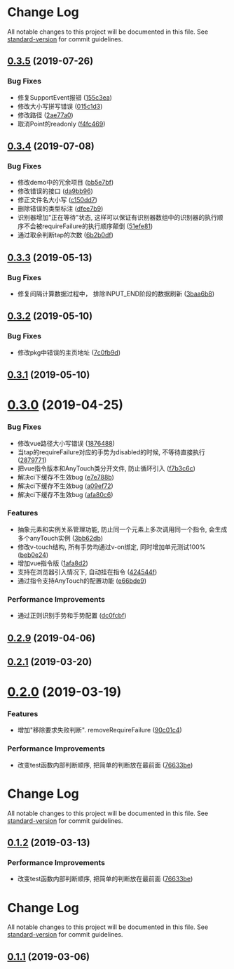 # Change Log

All notable changes to this project will be documented in this file. See [standard-version](https://github.com/conventional-changelog/standard-version) for commit guidelines.

<a name="0.3.5"></a>
## [0.3.5](https://github.com/383514580/any-touch/compare/v0.3.4...v0.3.5) (2019-07-26)


### Bug Fixes

* 修复SupportEvent报错 ([155c3ea](https://github.com/383514580/any-touch/commit/155c3ea))
* 修改大小写拼写错误 ([015c1d3](https://github.com/383514580/any-touch/commit/015c1d3))
* 修改路径 ([2ae77a0](https://github.com/383514580/any-touch/commit/2ae77a0))
* 取消Point的readonly ([f4fc469](https://github.com/383514580/any-touch/commit/f4fc469))



<a name="0.3.4"></a>
## [0.3.4](https://github.com/383514580/any-touch/compare/v0.3.3...v0.3.4) (2019-07-08)


### Bug Fixes

* 修改demo中的冗余项目 ([bb5e7bf](https://github.com/383514580/any-touch/commit/bb5e7bf))
* 修改错误的接口 ([da9bb96](https://github.com/383514580/any-touch/commit/da9bb96))
* 修正文件名大小写 ([c150dd7](https://github.com/383514580/any-touch/commit/c150dd7))
* 删除错误的类型标注 ([dfee7b9](https://github.com/383514580/any-touch/commit/dfee7b9))
* 识别器增加"正在等待"状态, 这样可以保证有识别器数组中的识别器的执行顺序不会被requireFailure的执行顺序颠倒 ([51efe81](https://github.com/383514580/any-touch/commit/51efe81))
* 通过取余判断tap的次数 ([6b2b0df](https://github.com/383514580/any-touch/commit/6b2b0df))



<a name="0.3.3"></a>
## [0.3.3](https://github.com/383514580/any-touch/compare/v0.3.2...v0.3.3) (2019-05-13)


### Bug Fixes

* 修复间隔计算数据过程中， 排除INPUT_END阶段的数据刷新 ([3baa6b8](https://github.com/383514580/any-touch/commit/3baa6b8))



<a name="0.3.2"></a>
## [0.3.2](https://github.com/383514580/any-touch/compare/v0.3.1...v0.3.2) (2019-05-10)


### Bug Fixes

* 修改pkg中错误的主页地址 ([7c0fb9d](https://github.com/383514580/any-touch/commit/7c0fb9d))



<a name="0.3.1"></a>
## [0.3.1](https://github.com/383514580/a-touch/compare/v0.3.0...v0.3.1) (2019-05-10)



<a name="0.3.0"></a>
# [0.3.0](https://github.com/383514580/a-touch/compare/v0.2.8...v0.3.0) (2019-04-25)


### Bug Fixes

* 修改vue路径大小写错误 ([1876488](https://github.com/383514580/a-touch/commit/1876488))
* 当tap的requireFailure对应的手势为disabled的时候, 不等待直接执行 ([2879771](https://github.com/383514580/a-touch/commit/2879771))
* 把vue指令版本和AnyTouch类分开文件, 防止循环引入 ([f7b3c6c](https://github.com/383514580/a-touch/commit/f7b3c6c))
* 解决ci下缓存不生效bug ([e7e788b](https://github.com/383514580/a-touch/commit/e7e788b))
* 解决ci下缓存不生效bug ([a09ef72](https://github.com/383514580/a-touch/commit/a09ef72))
* 解决ci下缓存不生效bug ([afa80c6](https://github.com/383514580/a-touch/commit/afa80c6))


### Features

*  抽象元素和实例关系管理功能, 防止同一个元素上多次调用同一个指令, 会生成多个anyTouch实例 ([3bb62db](https://github.com/383514580/a-touch/commit/3bb62db))
* 修改v-touch结构, 所有手势均通过v-on绑定, 同时增加单元测试100% ([beb0e24](https://github.com/383514580/a-touch/commit/beb0e24))
* 增加vue指令版 ([1afa8d2](https://github.com/383514580/a-touch/commit/1afa8d2))
* 支持在浏览器引入情况下, 自动挂在指令 ([424544f](https://github.com/383514580/a-touch/commit/424544f))
* 通过指令支持AnyTouch的配置功能 ([e66bde9](https://github.com/383514580/a-touch/commit/e66bde9))


### Performance Improvements

* 通过正则识别手势和手势配置 ([dc0fcbf](https://github.com/383514580/a-touch/commit/dc0fcbf))



<a name="0.2.9"></a>
## [0.2.9](https://github.com/383514580/a-touch/compare/v0.2.8...v0.2.9) (2019-04-06)



<a name="0.2.1"></a>
## [0.2.1](https://github.com/383514580/a-touch/compare/v0.2.0...v0.2.1) (2019-03-20)



<a name="0.2.0"></a>
# [0.2.0](https://github.com/383514580/a-touch/compare/v0.1.1...v0.2.0) (2019-03-19)


### Features

* 增加"移除要求失败判断". removeRequireFailure ([90c01c4](https://github.com/383514580/a-touch/commit/90c01c4))


### Performance Improvements

* 改变test函数内部判断顺序, 把简单的判断放在最前面 ([76633be](https://github.com/383514580/a-touch/commit/76633be))



# Change Log

All notable changes to this project will be documented in this file. See [standard-version](https://github.com/conventional-changelog/standard-version) for commit guidelines.

## [0.1.2](https://github.com/383514580/a-touch/compare/v0.1.1...v0.1.2) (2019-03-13)


### Performance Improvements

* 改变test函数内部判断顺序, 把简单的判断放在最前面 ([76633be](https://github.com/383514580/a-touch/commit/76633be))



# Change Log

All notable changes to this project will be documented in this file. See [standard-version](https://github.com/conventional-changelog/standard-version) for commit guidelines.

## [0.1.1](https://github.com/383514580/a-touch/compare/v0.1.0...v0.1.1) (2019-03-06)

